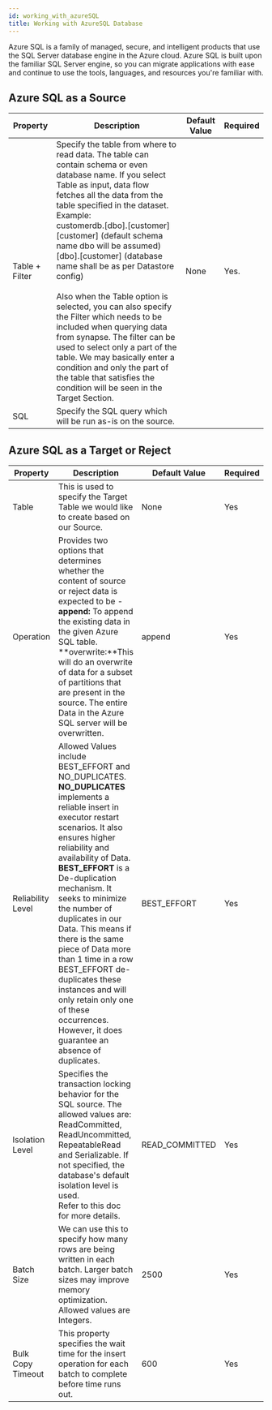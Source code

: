 ```yaml
---
id: working_with_azureSQL
title: Working with AzureSQL Database
---
```


Azure SQL is a family of managed, secure, and intelligent products that use the SQL Server database engine in the Azure cloud. Azure SQL is built upon the familiar SQL Server engine, so you can migrate applications with ease and continue to use the tools, languages, and resources you're familiar with.

## Azure SQL as a Source

|Property|Description|Default Value|Required|
|--- |--- |--- |--- |
|Table + Filter|Specify the table from where to read data. The table can contain schema or even database name. If you select Table as input, data flow fetches all the data from the table specified in the dataset.<br/>Example: <br/>customerdb.[dbo].[customer]<br/>[customer]  (default schema name dbo will be assumed)<br/>[dbo].[customer] (database name shall be as per Datastore config)<br/><br/>Also when the Table option is selected, you can also specify the Filter which needs to be included when querying data from synapse. The filter can be used to select only a part of the table. We may basically enter a condition and only the part of the table that satisfies the condition will be seen in the Target Section.|None|Yes.|
|SQL|Specify the SQL query which will be run as-is on the source.|||



## Azure SQL as a Target or Reject

|Property|Description|Default Value|Required|
|--- |--- |--- |--- |
|Table|This is used to specify the Target Table we would like to create based on our Source.|None|Yes|
|Operation|Provides two options that determines whether the content of source or reject data is expected to be -<br/>**append:** To append the existing data in the given Azure SQL table.<br/>**overwrite:**This will do an overwrite of data for a subset of partitions that are present in the source. The entire Data in the Azure SQL server will be overwritten.|append|Yes|
|Reliability Level|Allowed Values include BEST_EFFORT and NO_DUPLICATES.<br/>**NO_DUPLICATES** implements a reliable insert in executor restart scenarios. It also ensures higher reliability and availability of Data.<br/>**BEST_EFFORT** is a De-duplication mechanism. It seeks to minimize the number of duplicates in our Data. This means if there is the same piece of Data more than 1 time in a row BEST_EFFORT de-duplicates these instances and will only retain only one of these occurrences.  However, it does guarantee an absence of duplicates.|BEST_EFFORT|Yes|
|Isolation Level|Specifies the transaction locking behavior for the SQL source. The allowed values are: ReadCommitted, ReadUncommitted, RepeatableRead and Serializable. If not specified, the database's default isolation level is used.<br/>Refer to this doc for more details.|READ_COMMITTED|Yes|
|Batch Size|We can use this to specify how many rows are being written in each batch. Larger batch sizes may improve memory optimization.<br/>Allowed values are Integers.|2500|Yes|
|Bulk Copy Timeout|This property specifies the wait time for the insert operation for each batch to complete before time runs out.|600|Yes|
